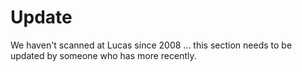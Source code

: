 # Update

We haven't scanned at Lucas since 2008 ... this section needs to be updated by someone who has more recently.
